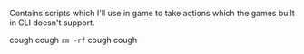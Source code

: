 Contains scripts which I'll use in game to take actions which the games built in CLI doesn't support.

cough cough `rm -rf` cough cough
